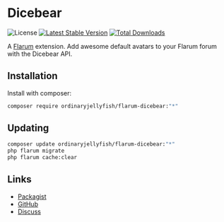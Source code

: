 # Dicebear

![License](https://img.shields.io/badge/license-MIT-blue.svg) [![Latest Stable Version](https://img.shields.io/packagist/v/ordinaryjellyfish/flarum-dicebear.svg)](https://packagist.org/packages/ordinaryjellyfish/flarum-dicebear) [![Total Downloads](https://img.shields.io/packagist/dt/ordinaryjellyfish/flarum-dicebear.svg)](https://packagist.org/packages/ordinaryjellyfish/flarum-dicebear)

A [Flarum](https://flarum.org) extension. Add awesome default avatars to your Flarum forum with the Dicebear API.

## Installation

Install with composer:

```sh
composer require ordinaryjellyfish/flarum-dicebear:"*"
```

## Updating

```sh
composer update ordinaryjellyfish/flarum-dicebear:"*"
php flarum migrate
php flarum cache:clear
```

## Links

- [Packagist](https://packagist.org/packages/ordinaryjellyfish/flarum-dicebear)
- [GitHub](https://github.com/ordinaryjellyfish/flarum-dicebear)
- [Discuss](https://discuss.flarum.org/d/PUT_DISCUSS_SLUG_HERE)
